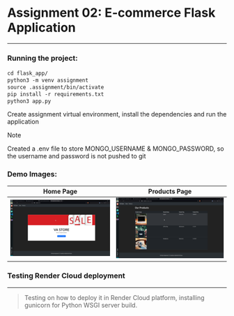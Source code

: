 # Assignment 02: E-commerce Flask Application
---

### Running the project:

```
cd flask_app/
python3 -m venv assignment
source .assignment/bin/activate
pip install -r requirements.txt
python3 app.py
```
Create assignment virtual environment, install the dependencies and run the application

> [!NOTE]  
> Created a .env file to store MONGO_USERNAME & MONGO_PASSWORD, so the username and password is not pushed to git



### Demo Images:

Home Page | Products Page
------------ | ------------- 
![Home Page](demo/Homepage.png) | ![Products Page](demo/Productspage.png)



### Testing Render Cloud deployment
---
> Testing on how to deploy it in Render Cloud platform, installing gunicorn for Python WSGI server build.
